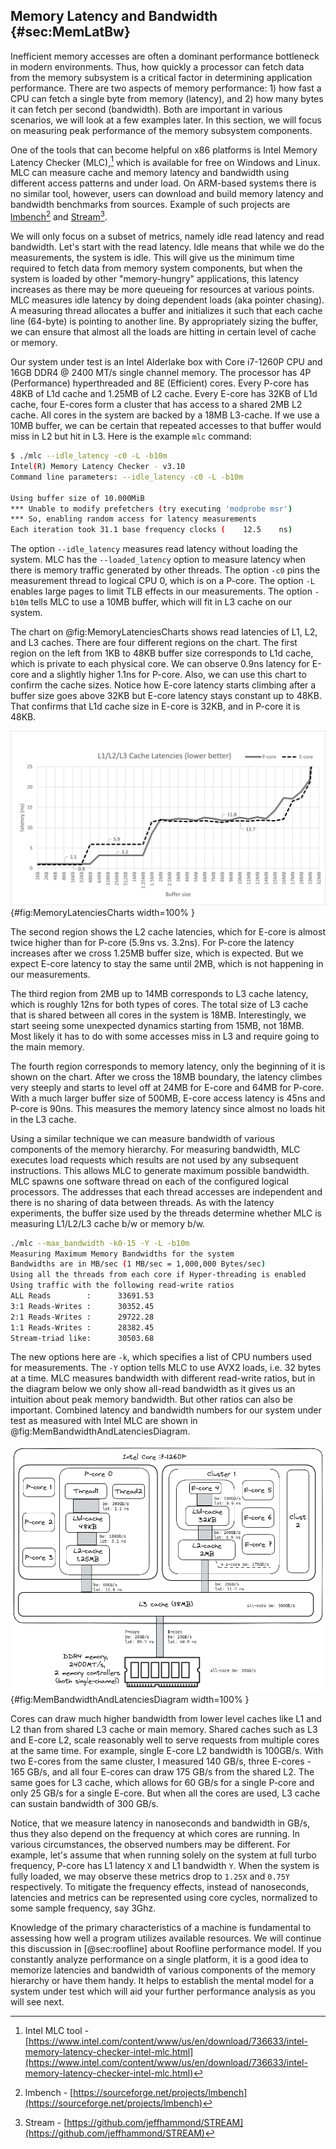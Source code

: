 ## Memory Latency and Bandwidth {#sec:MemLatBw}

Inefficient memory accesses are often a dominant performance bottleneck in modern environments. Thus, how quickly a processor can fetch data from the memory subsystem is a critical factor in determining application performance. There are two aspects of memory performance: 1) how fast a CPU can fetch a single byte from memory (latency), and 2) how many bytes it can fetch per second (bandwidth). Both are important in various scenarios, we will look at a few examples later. In this section, we will focus on measuring peak performance of the memory subsystem components.

One of the tools that can become helpful on x86 platforms is Intel Memory Latency Checker (MLC),[^1] which is available for free on Windows and Linux. MLC can measure cache and memory latency and bandwidth using different access patterns and under load. On ARM-based systems there is no similar tool, however, users can download and build memory latency and bandwidth benchmarks from sources. Example of such projects are [lmbench](https://sourceforge.net/projects/lmbench/)[^2] and [Stream](https://github.com/jeffhammond/STREAM)[^3].

We will only focus on a subset of metrics, namely idle read latency and read bandwidth. Let's start with the read latency. Idle means that while we do the measurements, the system is idle. This will give us the minimum time required to fetch data from memory system components, but when the system is loaded by other "memory-hungry" applications, this latency increases as there may be more queueing for resources at various points. MLC measures idle latency by doing dependent loads (aka pointer chasing). A measuring thread allocates a buffer and initializes it such that each cache line (64-byte) is pointing to another line. By appropriately sizing the buffer, we can ensure that almost all the loads are hitting in certain level of cache or memory. 

Our system under test is an Intel Alderlake box with Core i7-1260P CPU and 16GB DDR4 @ 2400 MT/s single channel memory. The processor has 4P (Performance) hyperthreaded and 8E (Efficient) cores. Every P-core has 48KB of L1d cache and 1.25MB of L2 cache. Every E-core has 32KB of L1d cache, four E-cores form a cluster that has access to a shared 2MB L2 cache. All cores in the system are backed by a 18MB L3-cache. If we use a 10MB buffer, we can be certain that repeated accesses to that buffer would miss in L2 but hit in L3. Here is the example `mlc` command:

```bash
$ ./mlc --idle_latency -c0 -L -b10m
Intel(R) Memory Latency Checker - v3.10
Command line parameters: --idle_latency -c0 -L -b10m

Using buffer size of 10.000MiB
*** Unable to modify prefetchers (try executing 'modprobe msr')
*** So, enabling random access for latency measurements
Each iteration took 31.1 base frequency clocks (	12.5	ns)
```

The option `--idle_latency` measures read latency without loading the system. MLC has the `--loaded_latency` option to measure latency when there is memory traffic generated by other threads. The option `-c0` pins the measurement thread to logical CPU 0, which is on a P-core. The option `-L` enables large pages to limit TLB effects in our measurements. The option `-b10m` tells MLC to use a 10MB buffer, which will fit in L3 cache on our system.

The chart on @fig:MemoryLatenciesCharts shows read latencies of L1, L2, and L3 caches. There are four different regions on the chart. The first region on the left from 1KB to 48KB buffer size corresponds to L1d cache, which is private to each physical core. We can observe 0.9ns latency for E-core and a slightly higher 1.1ns for P-core. Also, we can use this chart to confirm the cache sizes. Notice how E-core latency starts climbing after a buffer size goes above 32KB but E-core latency stays constant up to 48KB. That confirms that L1d cache size in E-core is 32KB, and in P-core it is 48KB.

![L1/L2/L3 cache read latencies on Intel Core i7-1260P, measured with the mlc tool, large pages enabled.](../../img/terms-and-metrics/MemLatencies.png){#fig:MemoryLatenciesCharts width=100% }

The second region shows the L2 cache latencies, which for E-core is almost twice higher than for P-core (5.9ns vs. 3.2ns). For P-core the latency increases after we cross 1.25MB buffer size, which is expected. But we expect E-core latency to stay the same until 2MB, which is not happening in our measurements.

The third region from 2MB up to 14MB corresponds to L3 cache latency, which is roughly 12ns for both types of cores. The total size of L3 cache that is shared between all cores in the system is 18MB. Interestingly, we start seeing some unexpected dynamics starting from 15MB, not 18MB. Most likely it has to do with some accesses miss in L3 and require going to the main memory. 

The fourth region corresponds to memory latency, only the beginning of it is shown on the chart. After we cross the 18MB boundary, the latency climbes very steeply and starts to level off at 24MB for E-core and 64MB for P-core. With a much larger buffer size of 500MB, E-core access latency is 45ns and P-core is 90ns. This measures the memory latency since almost no loads hit in the L3 cache.

Using a similar technique we can measure bandwidth of various components of the memory hierarchy. For measuring bandwidth, MLC executes load requests which results are not used by any subsequent instructions. This allows MLC to generate maximum possible bandwidth. MLC spawns one software thread on each of the configured logical processors. The addresses that each thread accesses are independent and there is no sharing of data between threads. As with the latency experiments, the buffer size used by the threads determine whether MLC is measuring L1/L2/L3 cache b/w or memory b/w.

```bash
./mlc --max_bandwidth -k0-15 -Y -L -b10m
Measuring Maximum Memory Bandwidths for the system
Bandwidths are in MB/sec (1 MB/sec = 1,000,000 Bytes/sec)
Using all the threads from each core if Hyper-threading is enabled
Using traffic with the following read-write ratios
ALL Reads        :      33691.53
3:1 Reads-Writes :      30352.45
2:1 Reads-Writes :      29722.28
1:1 Reads-Writes :      28382.45
Stream-triad like:      30503.68
```

The new options here are `-k`, which specifies a list of CPU numbers used for measurements. The `-Y` option tells MLC to use AVX2 loads, i.e. 32 bytes at a time. MLC measures bandwidth with different read-write ratios, but in the diagram below we only show all-read bandwidth as it gives us an intuition about peak memory bandwidth. But other ratios can also be important. Combined latency and bandwidth numbers for our system under test as measured with Intel MLC are shown in @fig:MemBandwidthAndLatenciesDiagram.

![Block diagram of the memory hierarchy of Intel Core i7-1260P and external DDR4 memory.](../../img/terms-and-metrics/MemBandwidthAndLatenciesDiagram.png){#fig:MemBandwidthAndLatenciesDiagram width=100% }

Cores can draw much higher bandwidth from lower level caches like L1 and L2 than from shared L3 cache or main memory. Shared caches such as L3 and E-core L2, scale reasonably well to serve requests from multiple cores at the same time. For example, single E-core L2 bandwidth is 100GB/s. With two E-cores from the same cluster, I measured 140 GB/s, three E-cores - 165 GB/s, and all four E-cores can draw 175 GB/s from the shared L2. The same goes for L3 cache, which allows for 60 GB/s for a single P-core and only 25 GB/s for a single E-core. But when all the cores are used, L3 cache can sustain bandwidth of 300 GB/s.

Notice, that we measure latency in nanoseconds and bandwidth in GB/s, thus they also depend on the frequency at which cores are running. In various circumstances, the observed numbers may be different. For example, let's assume that when running solely on the system at full turbo frequency, P-core has L1 latency `X` and L1 bandwidth `Y`. When the system is fully loaded, we may observe these metrics drop to `1.25X` and `0.75Y` respectively. To mitigate the frequency effects, instead of nanoseconds, latencies and metrics can be represented using core cycles, normalized to some sample frequency, say 3Ghz.

Knowledge of the primary characteristics of a machine is fundamental to assessing how well a program utilizes available resources. We will continue this discussion in [@sec:roofline] about Roofline performance model. If you constantly analyze performance on a single platform, it is a good idea to memorize latencies and bandwidth of various components of the memory hierarchy or have them handy. It helps to establish the mental model for a system under test which will aid your further performance analysis as you will see next.

[^1]: Intel MLC tool - [https://www.intel.com/content/www/us/en/download/736633/intel-memory-latency-checker-intel-mlc.html](https://www.intel.com/content/www/us/en/download/736633/intel-memory-latency-checker-intel-mlc.html)
[^2]: lmbench - [https://sourceforge.net/projects/lmbench](https://sourceforge.net/projects/lmbench)
[^3]: Stream - [https://github.com/jeffhammond/STREAM](https://github.com/jeffhammond/STREAM)